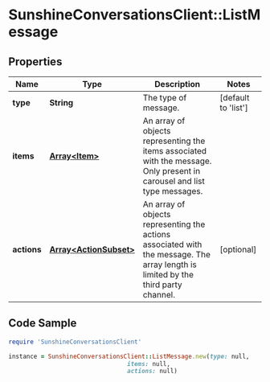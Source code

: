 # SunshineConversationsClient::ListMessage

## Properties

Name | Type | Description | Notes
------------ | ------------- | ------------- | -------------
**type** | **String** | The type of message. | [default to &#39;list&#39;]
**items** | [**Array&lt;Item&gt;**](Item.md) | An array of objects representing the items associated with the message. Only present in carousel and list type messages. | 
**actions** | [**Array&lt;ActionSubset&gt;**](ActionSubset.md) | An array of objects representing the actions associated with the message. The array length is limited by the third party channel. | [optional] 

## Code Sample

```ruby
require 'SunshineConversationsClient'

instance = SunshineConversationsClient::ListMessage.new(type: null,
                                 items: null,
                                 actions: null)
```


